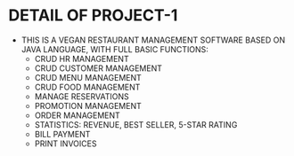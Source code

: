 # DETAIL OF PROJECT-1
- THIS IS A VEGAN RESTAURANT MANAGEMENT SOFTWARE BASED ON JAVA LANGUAGE, WITH FULL BASIC FUNCTIONS:
    - CRUD HR MANAGEMENT
    - CRUD CUSTOMER MANAGEMENT
    - CRUD MENU MANAGEMENT
    - CRUD FOOD MANAGEMENT
    - MANAGE RESERVATIONS
    - PROMOTION MANAGEMENT
    - ORDER MANAGEMENT
    - STATISTICS: REVENUE, BEST SELLER, 5-STAR RATING
    - BILL PAYMENT
    - PRINT INVOICES

